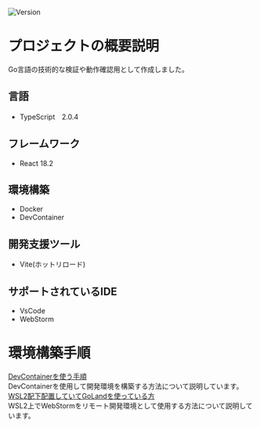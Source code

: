 ![Version](https://img.shields.io/badge/Version-1.0.0-green)
# プロジェクトの概要説明
Go言語の技術的な検証や動作確認用として作成しました。
## 言語
* TypeScript　2.0.4
## フレームワーク
* React 18.2
## 環境構築
* Docker
* DevContainer
## 開発支援ツール
* Vite(ホットリロード)
## サポートされているIDE
* VsCode
* WebStorm
# 環境構築手順
[DevContainerを使う手順](./docs/DevContainer.md)  
DevContainerを使用して開発環境を構築する方法について説明しています。  
[WSL2配下配置していてGoLandを使っている方](./docs/WebStormRemoteDev.md)  
WSL2上でWebStormをリモート開発環境として使用する方法について説明しています。
